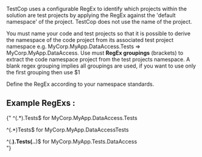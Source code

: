 TestCop uses a configurable RegEx to identify which projects within the solution are test projects by applying the RegEx against the 'default namespace' of the project. TestCop does not use the name of the project.

You must name your code and test projects so that it is possible to derive the namespace of the code project from its associated test project namespace e.g. MyCorp.MyApp.DataAccess.Tests => MyCorp.MyApp.DataAccess. Use must **RegEx groupings** (brackets) to extract the code namespace project from the test projects namespace. A blank regex grouping implies all groupings are used, if you want to use only the first grouping then use $1

Define the RegEx according to your namespace standards.

## Example RegExs :
{"
^(.*)\.Tests$ 
for MyCorp.MyApp.DataAccess.Tests 

^(.*)Tests$ 
for MyCorp.MyApp.DataAccessTests 

^(.**)\.Tests(\..**)$ 
for   MyCorp.MyApp.Tests.DataAccess   
"}